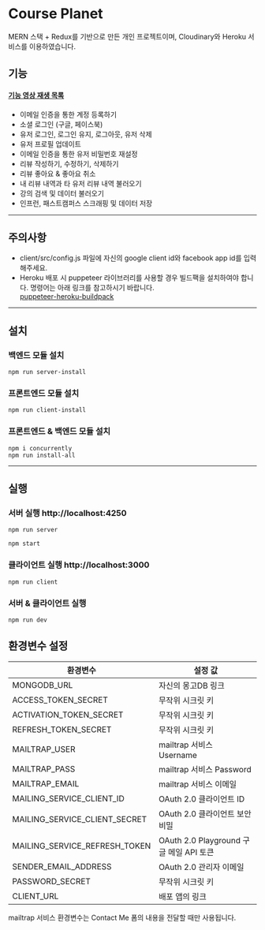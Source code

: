 # Course Planet

MERN 스택 + Redux를 기반으로 만든 개인 프로젝트이며, Cloudinary와 Heroku 서비스를 이용하였습니다.

## 기능

#### [**기능 영상 재생 목록**](https://youtube.com/playlist?list=PLteiTo_UvJUBwK0_CbmUCfiE7IJ036FT1)

- 이메일 인증을 통한 계정 등록하기
- 소셜 로그인 (구글, 페이스북)
- 유저 로그인, 로그인 유지, 로그아웃, 유저 삭제
- 유저 프로필 업데이트
- 이메일 인증을 통한 유저 비밀번호 재설정
- 리뷰 작성하기, 수정하기, 삭제하기
- 리뷰 좋아요 & 좋아요 취소
- 내 리뷰 내역과 타 유저 리뷰 내역 불러오기
- 강의 검색 및 데이터 불러오기
- 인프런, 패스트캠퍼스 스크래핑 및 데이터 저장

---

## 주의사항

- client/src/config.js 파일에 자신의 google client id와 facebook app id를 입력해주세요.
- Heroku 배포 시 puppeteer 라이브러리를 사용할 경우 빌드팩을 설치하여야 합니다. 명령어는 아래 링크를 참고하시기 바랍니다.<br>
  [puppeteer-heroku-buildpack](https://elements.heroku.com/buildpacks/jontewks/puppeteer-heroku-buildpack)

---

## 설치

### 백엔드 모듈 설치

```textplain
npm run server-install
```

### 프론트엔드 모듈 설치

```textplain
npm run client-install
```

### 프론트엔드 & 백엔드 모듈 설치

```textplain
npm i concurrently
npm run install-all
```

---

## 실행

### 서버 실행 http://localhost:4250

```textplain
npm run server
```

```textplain
npm start
```

### 클라이언트 실행 http://localhost:3000

```textplain
npm run client
```

### 서버 & 클라이언트 실행

```textplain
npm run dev
```

## 환경변수 설정

| 환경변수                      | 설정 값                                 |
| ----------------------------- | --------------------------------------- |
| MONGODB_URL                   | 자신의 몽고DB 링크                      |
| ACCESS_TOKEN_SECRET           | 무작위 시크릿 키                        |
| ACTIVATION_TOKEN_SECRET       | 무작위 시크릿 키                        |
| REFRESH_TOKEN_SECRET          | 무작위 시크릿 키                        |
| MAILTRAP_USER                 | mailtrap 서비스 Username                |
| MAILTRAP_PASS                 | mailtrap 서비스 Password                |
| MAILTRAP_EMAIL                | mailtrap 서비스 이메일                  |
| MAILING_SERVICE_CLIENT_ID     | OAuth 2.0 클라이언트 ID                 |
| MAILING_SERVICE_CLIENT_SECRET | OAuth 2.0 클라이언트 보안 비밀          |
| MAILING_SERVICE_REFRESH_TOKEN | OAuth 2.0 Playground 구글 메일 API 토큰 |
| SENDER_EMAIL_ADDRESS          | OAuth 2.0 관리자 이메일                 |
| PASSWORD_SECRET               | 무작위 시크릿 키                        |
| CLIENT_URL                    | 배포 앱의 링크                          |

mailtrap 서비스 환경변수는 Contact Me 폼의 내용을 전달할 때만 사용됩니다.
